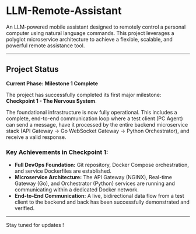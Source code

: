 # LLM-Remote-Assistant

An LLM-powered mobile assistant designed to remotely control a personal computer using natural language commands. This project leverages a polyglot microservice architecture to achieve a flexible, scalable, and powerful remote assistance tool.

---

## Project Status

**Current Phase: Milestone 1 Complete**

The project has successfully completed its first major milestone: **Checkpoint 1 - The Nervous System**.

The foundational infrastructure is now fully operational. This includes a complete, end-to-end communication loop where a test client (PC Agent) can send a message, have it processed by the entire backend microservice stack (API Gateway -> Go WebSocket Gateway -> Python Orchestrator), and receive a valid response.

### Key Achievements in Checkpoint 1:
- **Full DevOps Foundation:** Git repository, Docker Compose orchestration, and service Dockerfiles are established.
- **Microservice Architecture:** The API Gateway (NGINX), Real-time Gateway (Go), and Orchestrator (Python) services are running and communicating within a dedicated Docker network.
- **End-to-End Communication:** A live, bidirectional data flow from a test client to the backend and back has been successfully demonstrated and verified.

---

Stay tuned for updates !
